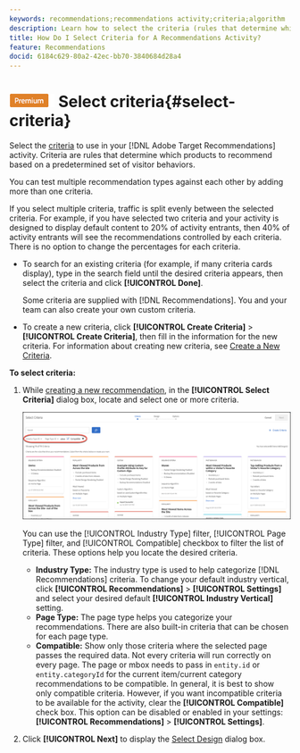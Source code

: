 ```yaml
---
keywords: recommendations;recommendations activity;criteria;algorithm
description: Learn how to select the criteria (rules that determine which products or content to recommend) to use in your Adobe Target Recommendations activity.
title: How Do I Select Criteria for A Recommendations Activity?
feature: Recommendations
docid: 6184c629-80a2-42ec-bb70-3840684d28a4
---
```


# ![PREMIUM](/help/assets/premium.png) Select criteria{#select-criteria}

Select the [criteria](/help/c-recommendations/c-algorithms/algorithms.md) to use in your [!DNL Adobe Target Recommendations] activity. Criteria are rules that determine which products to recommend based on a predetermined set of visitor behaviors.

You can test multiple recommendation types against each other by adding more than one criteria.

If you select multiple criteria, traffic is split evenly between the selected criteria. For example, if you have selected two criteria and your activity is designed to display default content to 20% of activity entrants, then 40% of activity entrants will see the recommendations controlled by each criteria. There is no option to change the percentages for each criteria.

* To search for an existing criteria (for example, if many criteria cards display), type in the search field until the desired criteria appears, then select the criteria and click **[!UICONTROL Done]**.

  Some criteria are supplied with [!DNL Recommendations]. You and your team can also create your own custom criteria. 

* To create a new criteria, click **[!UICONTROL Create Criteria]** > **[!UICONTROL Create Criteria]**, then fill in the information for the new criteria. For information about creating new criteria, see [Create a New Criteria](/help/c-recommendations/c-algorithms/create-new-algorithm.md#task_8A9CB465F28D44899F69F38AD27352FE).

**To select criteria:**

1. While [creating a new recommendation](/help/c-recommendations/t-create-recs-activity/create-recs-activity.md#task_6874328773C64C44A73F0A130AD3F96F), in the **[!UICONTROL Select Criteria]** dialog box, locate and select one or more criteria.

   ![Select Criteria dialog box](/help/c-recommendations/t-create-recs-activity/assets/filters.png)

   You can use the [!UICONTROL Industry Type] filter, [!UICONTROL Page Type] filter, and [!UICONTROL Compatible] checkbox to filter the list of criteria. These options help you locate the desired criteria.

   * **Industry Type:** The industry type is used to help categorize [!DNL Recommendations] criteria. To change your default industry vertical, click **[!UICONTROL Recommendations]** > **[!UICONTROL Settings]** and select your desired default **[!UICONTROL Industry Vertical]** setting. 
   * **Page Type:** The page type helps you categorize your recommendations. There are also built-in criteria that can be chosen for each page type. 
   * **Compatible:** Show only those criteria where the selected page passes the required data. Not every criteria will run correctly on every page. The page or mbox needs to pass in `entity.id` or `entity.categoryId` for the current item/current category recommendations to be compatible. In general, it is best to show only compatible criteria. However, if you want incompatible criteria to be available for the activity, clear the **[!UICONTROL Compatible]** check box. This option can be disabled or enabled in your settings: **[!UICONTROL Recommendations]** > **[!UICONTROL Settings]**.

1. Click **[!UICONTROL Next]** to display the [Select Design](/help/c-recommendations/c-design-overview/design-overview.md) dialog box.
